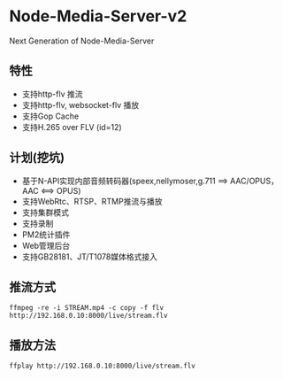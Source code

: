 # Node-Media-Server-v2
Next Generation of Node-Media-Server

## 特性
 * 支持http-flv 推流
 * 支持http-flv, websocket-flv 播放
 * 支持Gop Cache
 * 支持H.265 over FLV (id=12)

## 计划(挖坑)
 * 基于N-API实现内部音频转码器(speex,nellymoser,g.711 ==> AAC/OPUS，AAC <==> OPUS)
 * 支持WebRtc、RTSP、RTMP推流与播放
 * 支持集群模式
 * 支持录制
 * PM2统计插件
 * Web管理后台
 * 支持GB28181、JT/T1078媒体格式接入
 
## 推流方式

```base
ffmpeg -re -i STREAM.mp4 -c copy -f flv http://192.168.0.10:8000/live/stream.flv
```

## 播放方法

```base
ffplay http://192.168.0.10:8000/live/stream.flv
```

